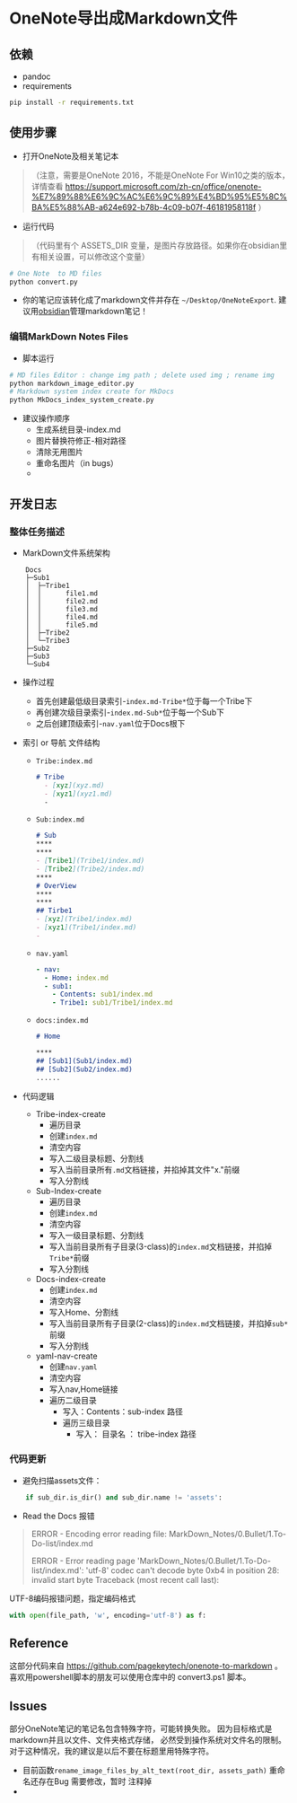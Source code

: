 # OneNote导出成Markdown文件

## 依赖
- pandoc
- requirements 

```bash
pip install -r requirements.txt
```

## 使用步骤
- 打开OneNote及相关笔记本
> （注意，需要是OneNote 2016，不能是OneNote For Win10之类的版本，详情查看 https://support.microsoft.com/zh-cn/office/onenote-%E7%89%88%E6%9C%AC%E6%9C%89%E4%BD%95%E5%8C%BA%E5%88%AB-a624e692-b78b-4c09-b07f-46181958118f ）

- 运行代码
> （代码里有个 ASSETS_DIR 变量，是图片存放路径。如果你在obsidian里有相关设置，可以修改这个变量）

```bash
# One Note  to MD files
python convert.py
```

- 你的笔记应该转化成了markdown文件并存在 `~/Desktop/OneNoteExport`. 建议用[obsidian](https://obsidian.md)管理markdown笔记！

### 编辑MarkDown Notes Files 

- 脚本运行
```bash
# MD files Editor : change img path ; delete used img ; rename img
python markdown_image_editor.py
# Markdown system index create for MkDocs
python MkDocs_index_system_create.py
```
- 建议操作顺序
  - 生成系统目录-index.md 
  - 图片替换符修正-相对路径
  - 清除无用图片
  - 重命名图片（in bugs）
  - 
## 开发日志

### 整体任务描述

- MarkDown文件系统架构

```commandline
    Docs
    ├─Sub1
    │  ├─Tribe1
    │  │      file1.md
    │  │      file2.md
    │  │      file3.md
    │  │      file4.md
    │  │      file5.md
    │  ├─Tribe2
    │  └─Tribe3
    ├─Sub2
    ├─Sub3
    └─Sub4
```

- 操作过程
  - 首先创建最低级目录索引-`index.md-Tribe*`位于每一个Tribe下
  - 再创建次级目录索引-`index.md-Sub*`位于每一个Sub下
  - 之后创建顶级索引-`nav.yaml`位于Docs根下
- 索引 or 导航 文件结构
  - `Tribe:index.md`
    ```markdown
    # Tribe
      - [xyz](xyz.md)
      - [xyz1](xyz1.md)
      -
    ```
        
  - `Sub:index.md`
    ```markdown
    # Sub
    ****
    ****
    - [Tribe1](Tribe1/index.md)
    - [Tribe2](Tribe2/index.md)
    ****
    # OverView
    ****
    ****    
    ## Tirbe1
    - [xyz](Tribe1/index.md)
    - [xyz1](Tribe1/index.md)
    - 
    ```

  - `nav.yaml`
    ```yaml
    - nav:
      - Home: index.md
      - sub1: 
        - Contents: sub1/index.md
        - Tribe1: sub1/Tribe1/index.md
    ```

  - `docs:index.md`
    ```markdown
    # Home
    
    ****
    ## [Sub1](Sub1/index.md)
    ## [Sub2](Sub2/index.md)
    ......
    ```
    
- 代码逻辑
  - Tribe-index-create
    - 遍历目录
    - 创建`index.md`
    - 清空内容
    - 写入二级目录标题、分割线
    - 写入当前目录所有`.md`文档链接，并掐掉其文件"x."前缀
    - 写入分割线
  - Sub-Index-create
    - 遍历目录
    - 创建`index.md`
    - 清空内容
    - 写入一级目录标题、分割线
    - 写入当前目录所有子目录(3-class)的`index.md`文档链接，并掐掉`Tribe*`前缀
    - 写入分割线
  - Docs-index-create
    - 创建`index.md`
    - 清空内容
    - 写入Home、分割线
    - 写入当前目录所有子目录(2-class)的`index.md`文档链接，并掐掉`sub*`前缀
    - 写入分割线
  - yaml-nav-create
    - 创建`nav.yaml`
    - 清空内容
    - 写入nav,Home链接
    - 遍历二级目录
      - 写入：Contents：sub-index 路径
      - 遍历三级目录
        - 写入： 目录名 ： tribe-index 路径
### 代码更新

- 避免扫描assets文件：

```python
    if sub_dir.is_dir() and sub_dir.name != 'assets':
```
- Read the Docs 报错
> ERROR   -  Encoding error reading file: MarkDown_Notes/0.Bullet/1.To-Do-list/index.md
> 
> ERROR   -  Error reading page 'MarkDown_Notes/0.Bullet/1.To-Do-list/index.md': 
> 'utf-8' codec can't decode byte 0xb4 in position 28: invalid start byte 
>  Traceback (most recent call last):

UTF-8编码报错问题，指定编码格式
```python
with open(file_path, 'w', encoding='utf-8') as f:
```

##  Reference

这部分代码来自 https://github.com/pagekeytech/onenote-to-markdown 。
喜欢用powershell脚本的朋友可以使用仓库中的 convert3.ps1 脚本。

##  Issues

部分OneNote笔记的笔记名包含特殊字符，可能转换失败。
因为目标格式是markdown并且以文件、文件夹格式存储，
必然受到操作系统对文件名的限制。对于这种情况，我的建议是以后不要在标题里用特殊字符。

- 目前函数`rename_image_files_by_alt_text(root_dir, assets_path)` 重命名还存在Bug 需要修改，暂时 注释掉
- 